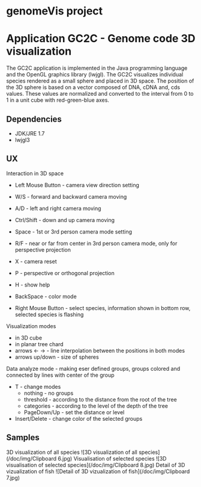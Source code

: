 # genomeVis project
# Application GC2C - Genome code 3D visualization

The GC2C application is implemented in the Java programming language and the OpenGL graphics library (lwjgl). The GC2C visualizes individual species rendered as a small sphere and placed in 3D space. The position of the 3D sphere is based on a vector composed of DNA, cDNA and, cds values. These values are normalized and converted to the interval from 0 to 1 in a unit cube with red-green-blue axes.

## Dependencies
* JDK/JRE 1.7
* lwjgl3

## UX
Interaction in 3D space
* Left Mouse Button - camera view direction setting
* W/S - forward and backward camera moving
* A/D - left and right camera moving
* Ctrl/Shift - down and up camera moving
* Space - 1st or 3rd person camera mode setting
* R/F - near or far from center in 3rd person camera mode, only for perspective projection

* X - camera reset
* P - perspective or orthogonal projection
* H - show help
* BackSpace - color mode

* Right Mouse Button - select species, information shown in bottom row, selected species is flashing

Visualization modes
* in 3D cube
* in planar tree chard
* arrows <-  ->  - line interpolation between the positions in both modes
* arrows up/down - size of spheres

Data analyze mode - making eser defined groups, groups colored and connected by lines with center of the group
* T  - change modes
  * nothing - no groups
  * threshold - according to the distance from the root of the tree
  * categories - according  to the level of the depth of the tree
  * PageDown/Up - set the distance or level
* Insert/Delete - change color of the selected groups

## Samples
3D visualization of all species
![3D visualization of all species](/doc/img/Clipboard 6.jpg)
Visualisation of selected species
![3D visualisation of selected species](/doc/img/Clipboard 8.jpg)
Detail of 3D vizualization of fish
![Detail of 3D vizualization of fish](/doc/img/Clipboard 7.jpg)